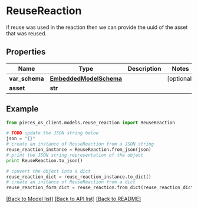 # ReuseReaction

if reuse was used in the reaction then we can provide the uuid of the asset that was reused.

## Properties

Name | Type | Description | Notes
------------ | ------------- | ------------- | -------------
**var_schema** | [**EmbeddedModelSchema**](EmbeddedModelSchema.md) |  | [optional] 
**asset** | **str** |  | 

## Example

```python
from pieces_os_client.models.reuse_reaction import ReuseReaction

# TODO update the JSON string below
json = "{}"
# create an instance of ReuseReaction from a JSON string
reuse_reaction_instance = ReuseReaction.from_json(json)
# print the JSON string representation of the object
print ReuseReaction.to_json()

# convert the object into a dict
reuse_reaction_dict = reuse_reaction_instance.to_dict()
# create an instance of ReuseReaction from a dict
reuse_reaction_form_dict = reuse_reaction.from_dict(reuse_reaction_dict)
```
[[Back to Model list]](../README.md#documentation-for-models) [[Back to API list]](../README.md#documentation-for-api-endpoints) [[Back to README]](../README.md)


